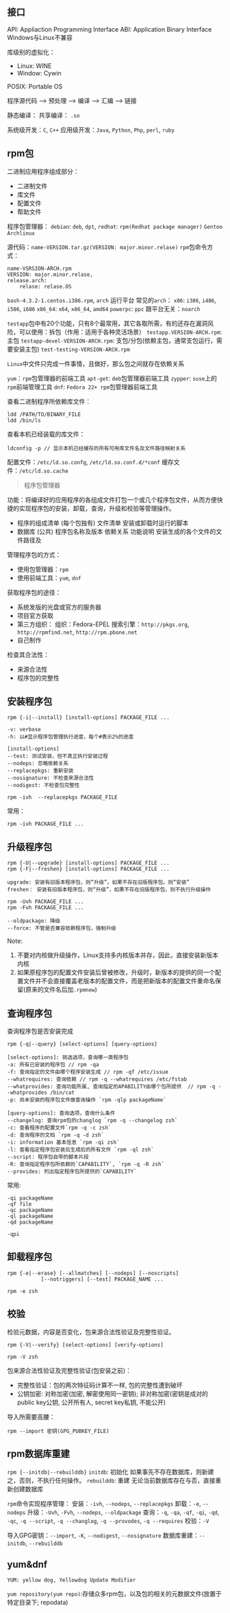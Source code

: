 ## 接口

API: Appliaction Programming Interface
ABI: Application Binary Interface
Windows与Linux不兼容

库级别的虚拟化：
- Linux: WINE
- Window: Cywin

POSIX: Portable OS

程序源代码 --> 预处理 --> 编译 --> 汇编 --> 链接

静态编译：
共享编译： `.so`


系统级开发：`C`, `C++`
应用级开发：`Java`, `Python`, `Php`, `perl`, `ruby`

## rpm包

二进制应用程序组成部分：

- 二进制文件
- 库文件
- 配置文件
- 帮助文件

程序包管理器：
`debian`: `deb`, `dpt`, 
`redhat`: `rpm(Redhat package manager)`
`Gentoo`
`Archlinux`


源代码：`name-VERSION.tar.gz(VERSION: major.minor.relase)`
`rpm`包命令方式：

```
name-VSRSION-ARCH.rpm
VERSION: major.minor.relase,
release.arch:
	relase: relase.OS
```
`bash-4.3.2-1.centos.i386.rpm`, `arch` 运行平台
常见的`arch`：
`x86`: `i386`, `i486`, `i586`, `i686`
`x86_64`: `x64`, `x86_64`, `amd64`
`powerpc`: `ppc`
跟平台无关：`noarch`

`testapp`包中有20个功能，只有8个最常用，其它各取所需，有的还存在漏洞风险，可以使用：拆包（作用：适用于各种灵活场景）
`testapp.VERSION-ARCH.rpm`: 主包
`testapp-devel-VERSION-ARCH.rpm`: 支包/分包(依赖主包，通常支包运行，需要安装主包)
`test-testing-VERSION-ARCH.rpm`

`Linux`中文件只完成一件事情，且做好，那么包之间就存在依赖关系

`yum`：`rpm`包管理器的前端工具
`apt-get`: `deb`包管理器前端工具
`zypper`: `suse`上的`rpm`前端管理工具
`dnf`: `Fedora 22+ rpm`包管理器前端工具

查看二进制程序所依赖库文件：
```
ldd /PATH/TO/BINARY_FILE
ldd /bin/ls
```
查看本机已经装载的库文件：
```
ldconfig -p // 显示本机已经缓存的所有可用库文件名及文件路径映射关系
```
配置文件：`/etc/ld.so.confg`, `/etc/ld.so.conf.d/*conf`
缓存文件：`/etc/ld.so.cache`

> 程序包管理器

功能：将编译好的应用程序的各组成文件打包一个或几个程序包文件，从而方便快捷的实现程序包的安装，卸载，查询，升级和校验等管理操作。

- 程序的组成清单 (每个包独有)
	文件清单
	安装或卸载时运行的脚本
- 数据库 (公共)
	程序包名称及版本
	依赖关系
	功能说明
	安装生成的各个文件的文件路径及


管理程序包的方式：
- 使用包管理器：`rpm`
- 使用前端工具：`yum`, `dnf`

获取程序包的途径：
- 系统发版的光盘或官方的服务器
- 项目官方获取
- 第三方组织： 
	组织：Fedora-EPEL
	搜索引擎：`http://pkgs.org`, `http://rpmfind.net`, `http://rpm.pbone.net`
- 自己制作


检查其合法性：
- 来源合法性
- 程序包的完整性

## 安装程序包

```
rpm {-i|--install} [install-options] PACKAGE_FILE ...

-v: verbose
-h: 以#显示程序包管理执行进度，每个#表示2%的进度

[install-options]
--test: 测试安装，但不真正执行安装过程
--nodeps: 忽略依赖关系
--replacepkgs: 重新安装
--nosignature: 不检查来源合法性
--nodigest: 不检查包完整性

rpm -ivh  --replacepkgs PACKAGE_FILE
```

常用：
```
rpm -ivh PACKAGE_FILE ...
```

## 升级程序包

```
rpm {-U|--upgrade} [install-options] PACKAGE_FILE ...
rpm {-F|--freshen} [install-options] PACKAGE_FILE ...

upgrade: 安装有旧版本程序包，则“升级”，如果不存在旧版程序包，则“安装”
freshen： 安装有旧版本程序包，则“升级”，如果不存在旧版程序包，则不执行升级操作

rpm -Uvh PACKAGE_FILE ...
rpm -Fvh PACKAGE_FILE ...

--oldpackage: 降级
--force: 不管是否兼容依赖程序包，强制升级
```

Note:
1. 不要对内核做升级操作，Linux支持多内核版本并存，因此，直接安装新版本内核
2. 如果原程序包的配置文件安装后曾被修改，升级时，新版本的提供的同一个配置文件并不会直接覆盖老版本的配置文件，而是把新版本的配置文件重命名保留(原来的文件名后加`.rpmnew`)


## 查询程序包

查询程序包是否安装完成
```
rpm {-q|--query} [select-options] [query-options]

[select-options]: 挑选选项，查询哪一类程序包
-a: 所有已安装的程序包 // rpm -qa
-f: 查询指定的文件由哪个程序安装生成 // rpm -qf /etc/issue
--whatrequires: 查询依赖 // rpm -q --whatrequires /etc/fstab
--whatprovides: 查询功能所属, 查询指定的APABILITY由哪个包所提供  // rpm -q --whatprovides /bin/cat
-p: 尚未安装的程序包文件做查询操作 `rpm -qlp packageName`

[query-options]: 查询选项，查询什么条件
--changelog: 查询rpm包的changlog `rpm -q --changelog zsh`
-c: 查看程序的配置文件`rpm -q -c zsh`
-d: 查询程序的文档 `rpm -q -d zsh`
-i: information 基本信息 `rpm -qi zsh`
-l: 查看指定程序包安装后生成后的所有文件 `rpm -ql zsh`
--script: 程序包自带的脚本片段
-R: 查询指定程序包所依赖的`CAPABILITY`, `rpm -q -R zsh`
--provides: 列出指定程序包所提供的`CAPABILITY`
```

常用:
```
-qi packageName
-qf file
-qc packageName
-ql packageName
-qd packageName

-qpi  
```
 
## 卸载程序包

```
rpm {-e|--erase} [--allmatches] [--nodeps] [--noscripts]
           [--notriggers] [--test] PACKAGE_NAME ...

rpm -e zsh
```

## 校验

检验元数据，内容是否变化，包来源合法性验证及完整性验证。

```
rpm {-V|--verify} [select-options] [verify-options]

rpm -V zsh
```

包来源合法性验证及完整性验证(包安装之前)：
- 完整性验证：包的两次特征码计算不一样, 包的完整性遭到破坏
- 公钥加密: 对称加密(加密, 解密使用同一密钥); 非对称加密(密钥是成对的 public key公钥, 公开所有人, secret key私钥, 不能公开)

导入所需要高腰：
```
rpm --import 密钥(GPG_PUBKEY_FILE)
```

## rpm数据库重建

`rpm {--initdb|--rebuilddb}`
`initdb`: 初始化
如果事先不存在数据库，则新建之，否则，不执行任何操作。
`rebuilddb`: 重建
无论当前数据库存在与否，直接重新创建数据库


`rpm`命令实现程序管理：
安装：`-ivh`, `--nodeps`, `--replacepkgs`
卸载：`-e`, `--nodeps`
升级：`-Uvh`, `-Fvh`, `--nodeps`, `--oldpackage`
查询：`-q`, `-qa`, `-qf`, `-qi`, `-qd`, `-qc`, `-q --script`, `-q --changlog`, `-q --provodes`, `-q --requires`
校验：`-V`

导入GPG密钥：`--import`, `-K`, `--nodigest`, `--nosignature`
数据库重建：`--initdb`, `--rebuilddb`


## yum&dnf

`YUM: yellow dog, Yellowdog Update Modifier`

`yum repository(yum repo)`:存储众多rpm包，以及包的相关的元数据文件(放置于特定目录下; repodata)




